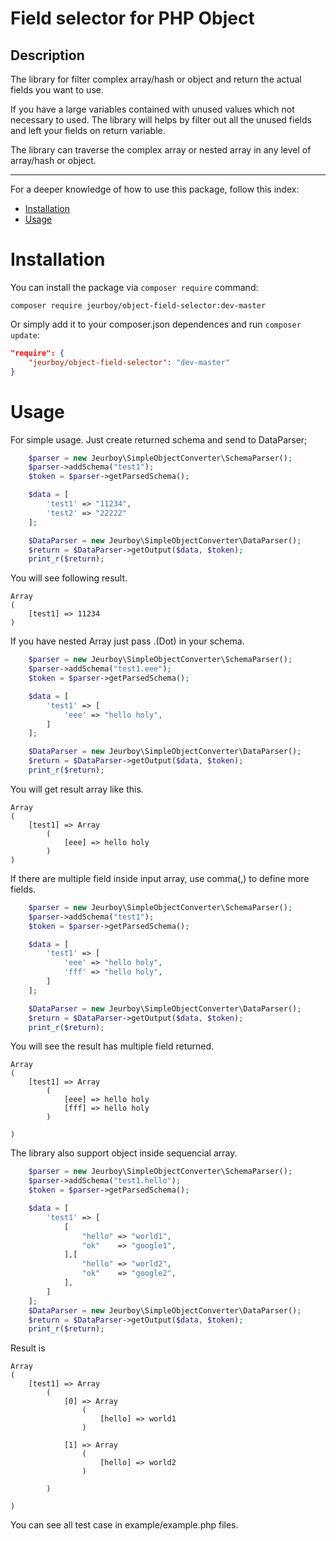 Field selector for PHP Object
=============================

## Description
The library for filter complex array/hash or object and return the actual fields you want to use.

If you have a large variables contained with unused values which not necessary to used. The library will helps by filter out all the unused fields and left your fields on return variable.

The library can traverse the complex array or nested array in any level of array/hash or object.

---

For a deeper knowledge of how to use this package, follow this index:

- [Installation](#installation)
- [Usage](#usage)


# Installation

You can install the package via `composer require` command:

```shell
composer require jeurboy/object-field-selector:dev-master
```

Or simply add it to your composer.json dependences and run `composer update`:

```json
"require": {
    "jeurboy/object-field-selector": "dev-master"
}
```
# Usage
For simple usage. Just create returned schema and send to DataParser;
```php
    $parser = new Jeurboy\SimpleObjectConverter\SchemaParser();
    $parser->addSchema("test1");
    $token = $parser->getParsedSchema();

    $data = [
        'test1' => "11234",
        'test2' => "22222"
    ];

    $DataParser = new Jeurboy\SimpleObjectConverter\DataParser();
    $return = $DataParser->getOutput($data, $token);
    print_r($return);
```

You will see following result.

```
Array
(
    [test1] => 11234
)
```

If you have nested Array just pass .(Dot) in your schema.
```php
    $parser = new Jeurboy\SimpleObjectConverter\SchemaParser();
    $parser->addSchema("test1.eee");
    $token = $parser->getParsedSchema();

    $data = [
        'test1' => [
            'eee' => "hello holy",
        ]
    ];

    $DataParser = new Jeurboy\SimpleObjectConverter\DataParser();
    $return = $DataParser->getOutput($data, $token);
    print_r($return);
```

You will get result array like this.
```
Array
(
    [test1] => Array
        (
            [eee] => hello holy
        )
)
```

If there are multiple field inside input array, use comma(,) to define more fields.

```php
    $parser = new Jeurboy\SimpleObjectConverter\SchemaParser();
    $parser->addSchema("test1");
    $token = $parser->getParsedSchema();

    $data = [
        'test1' => [
            'eee' => "hello holy",
            'fff' => "hello holy",
        ]
    ];

    $DataParser = new Jeurboy\SimpleObjectConverter\DataParser();
    $return = $DataParser->getOutput($data, $token);
    print_r($return);
```

You will see the result has multiple field returned.
```
Array
(
    [test1] => Array
        (
            [eee] => hello holy
            [fff] => hello holy
        )

)
```

The library also support object inside sequencial array.
```php
    $parser = new Jeurboy\SimpleObjectConverter\SchemaParser();
    $parser->addSchema("test1.hello");
    $token = $parser->getParsedSchema();

    $data = [
        'test1' => [
            [
                "hello" => "world1",
                "ok"    => "google1",
            ],[
                "hello" => "world2",
                "ok"    => "google2",
            ],
        ]
    ];
    $DataParser = new Jeurboy\SimpleObjectConverter\DataParser();
    $return = $DataParser->getOutput($data, $token);
    print_r($return);
```

Result is

```
Array
(
    [test1] => Array
        (
            [0] => Array
                (
                    [hello] => world1
                )

            [1] => Array
                (
                    [hello] => world2
                )

        )

)
```

You can see all test case in example/example.php files.
